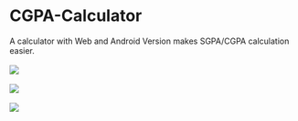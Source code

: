 # CGPA-Calculator
A calculator with Web and Android Version makes SGPA/CGPA calculation easier.
<br><br>
<img src="https://github.com/kapoor-rakshit/CGPA-Calculator/blob/master/CGPA1.PNG">
<br><br>
<img src="https://github.com/kapoor-rakshit/CGPA-Calculator/blob/master/CGPA2.PNG">
<br><br>
<img src="https://github.com/kapoor-rakshit/CGPA-Calculator/blob/master/image.png">
